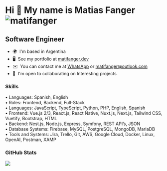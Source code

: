Hi 👋 My name is Matias Fanger <img src="https://komarev.com/ghpvc/?username=matifanger&color=brightgreen" alt="matifanger" /> 
==============================

Software Engineer
-----------------

* 🌍  I'm based in Argentina
* 🖥️  See my portfolio at [matifanger.dev](http://matifanger.dev)
* ✉️  You can contact me at [WhatsApp](https://wa.link/aq1xfn) or [matifanger@outlook.com](mailto:matifanger@outlook.com)
* 🤝  I'm open to collaborating on Interesting projects

<!-- <a href="https://www.twitter.com/matifanger" target="_blank" rel="noreferrer"><img
src="https://img.shields.io/twitter/follow/matifanger?logo=twitter&style=for-the-badge&color=0891b2&labelColor=1c1917"
/></a> -->

### Skills

<p align="left">
• Languages: Spanish, English<br/>
•	Roles: Frontend, Backend, Full-Stack<br/>
•	Languages: JavaScript, TypeScript, Python, PHP, English, Spanish<br/>
•	Frontend: Vue.js 2/3, React.js, React Native, Nuxt.js, Next.js, Tailwind CSS, Vuetify, Bootstrap, HTML<br/>
•	Backend: Nest.js, Node.js, Express, Symfony, REST API’s, JSON<br/>
•	Database Systems: Firebase, MySQL, PostgreSQL, MongoDB, MariaDB<br/>
•	Tools and Systems: Jira, Trello, Git, AWS, Google Cloud, Docker, Linux, OpenAI, Postman, XAMP

</p>

### GitHub Stats

<a href="http://www.github.com/matifanger"><img src="https://github-readme-streak-stats.herokuapp.com/?user=matifanger&stroke=ffffff&background=1c1917&ring=0891b2&fire=0891b2&currStreakNum=ffffff&currStreakLabel=0891b2&sideNums=ffffff&sideLabels=ffffff&dates=ffffff&hide_border=true" /></a>
